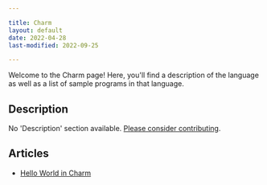 ```yaml
---

title: Charm
layout: default
date: 2022-04-28
last-modified: 2022-09-25

---
```


Welcome to the Charm page! Here, you'll find a description of the language as well as a list of sample programs in that language.

## Description

No 'Description' section available. [Please consider contributing](https://github.com/TheRenegadeCoder/sample-programs-website).

## Articles

- [Hello World in Charm](https://sampleprograms.io/projects/hello-world/charm)